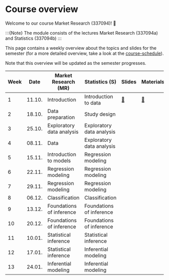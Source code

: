 # Course overview

Welcome to our course Market Research (337094)! 👋  

:::{Note}
The module consists of the lectures Market Research (337094a) and Statistics (337094b)
:::

This page contains a weekly overview about the topics and slides for the semester (for a more detailed overview, take a look at the [course-schedule](../docs/course-schedule.md)). 

Note that this overview will be updated as the semester progresses.


|	Week	|	Date	|	Market Research (MR)	|	Statistics (S)	|	Slides	|	Materials	|
|	---	|	---	|	---	|	---	|	---	|	---	|
|	1	|	11.10.	|	Introduction	|	Introduction to data	|	[📑](https://drive.google.com/file/d/1LgF4xshHAkC_m4yWaUwr2qr9oI9NCOnG/view?usp=sharing)	|	[📁](../weeks/week1.md)	|
|	2	|	18.10.	|	Data preparation	|	Study design	|		|		|
|	3	|	25.10.	|	Exploratory data analysis	|	Exploratory data analysis	|		|		|
|	4	|	08.11.	|	Data	|	Exploratory data analysis	|		|		|
|	5	|	15.11.	|	Introduction to models	|	Regression modeling	|		|		|
|	6	|	22.11.	|	Regression modeling	|	Regression modeling	|		|		|
|	7	|	29.11.	|	Regression modeling	|	Regression modeling	|		|		|
|	8	|	06.12.	|	Classification	|	Classification	|		|		|
|	9	|	13.12.	|	Foundations of inference	|	Foundations of inference	|		|		|
|	10	|	20.12.	|	Foundations of inference	|	Foundations of inference	|		|		|
|	11	|	10.01.	|	Statistical inference	|	Statistical inference	|		|		|
|	12	|	17.01.	|	Statistical inference	|	Inferential modeling	|		|		|
|	13	|	24.01.	|	Inferential modeling	|	Inferential modeling	|		|		|